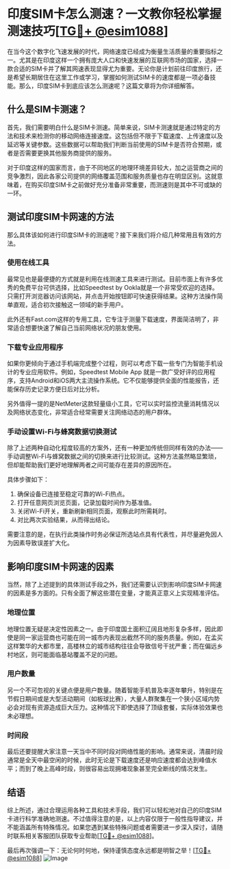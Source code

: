 # 印度SIM卡怎么测速？一文教你轻松掌握测速技巧[[TG💪+ @esim1088](https://t.me/s/esim1088)]

在当今这个数字化飞速发展的时代，网络速度已经成为衡量生活质量的重要指标之一。尤其是在印度这样一个拥有庞大人口和快速发展的互联网市场的国家，选择一款合适的SIM卡并了解其网速表现显得尤为重要。无论你是计划前往印度旅行，还是希望长期居住在这里工作或学习，掌握如何测试SIM卡的速度都是一项必备技能。那么，印度SIM卡到底应该怎么测速呢？这篇文章将为你详细解答。

## 什么是SIM卡测速？

首先，我们需要明白什么是SIM卡测速。简单来说，SIM卡测速就是通过特定的方法和技术来检测你的移动网络连接速度。这包括但不限于下载速度、上传速度以及延迟等关键参数。这些数据可以帮助我们判断当前使用的SIM卡是否符合预期，或者是否需要更换其他服务商提供的服务。

对于印度这样的国家而言，由于不同地区的地理环境差异较大，加之运营商之间的竞争激烈，因此各家公司提供的网络覆盖范围和服务质量也存在明显区别。这就意味着，在购买印度SIM卡之前做好充分准备非常重要，而测速则是其中不可或缺的一环。

## 测试印度SIM卡网速的方法

那么具体该如何进行印度SIM卡的测速呢？接下来我们将介绍几种常用且有效的方法。

### 使用在线工具

最常见也是最便捷的方式就是利用在线测速工具来进行测试。目前市面上有许多优秀的免费平台可供选择，比如Speedtest by Ookla就是一个非常受欢迎的选择。只需打开浏览器访问该网站，并点击开始按钮即可快速获得结果。这种方法操作简单直观，适合初次接触这一领域的新手用户。

此外还有Fast.com这样的专用工具，它专注于测量下载速度，界面简洁明了，非常适合想要快速了解自己当前网络状况的朋友使用。

### 下载专业应用程序

如果你更倾向于通过手机端完成整个过程，则可以考虑下载一些专门为智能手机设计的专业应用软件。例如，Speedtest Mobile App 就是一款广受好评的应用程序，支持Android和iOS两大主流操作系统。它不仅能够提供全面的性能报告，还能保存历史记录方便日后对比分析。

另外值得一提的是NetMeter这款轻量级小工具，它可以实时监控流量消耗情况以及网络状态变化，非常适合经常需要关注网络动态的用户群体。

### 手动设置Wi-Fi与蜂窝数据切换测试

除了上述两种自动化程度较高的方案外，还有一种更加传统但同样有效的办法——手动调整Wi-Fi与蜂窝数据之间的切换来进行比较测试。这种方法虽然略显繁琐，但却能帮助我们更好地理解两者之间可能存在差异的原因所在。

具体步骤如下：
1. 确保设备已连接至稳定可靠的Wi-Fi热点。
2. 打开任意网页浏览页面，记录加载时间作为基准值。
3. 关闭Wi-Fi开关，重新刷新相同页面，观察此时所需耗时。
4. 对比两次实验结果，从而得出结论。

需要注意的是，在执行此类操作时务必保证所选站点具有代表性，并尽量避免因人为因素导致误差扩大化。

## 影响印度SIM卡网速的因素

当然，除了上述提到的具体测试手段之外，我们还需要认识到影响印度SIM卡网速的因素是多方面的。只有全面了解这些潜在变量，才能真正意义上实现精准评估。

### 地理位置

地理位置无疑是决定性因素之一。由于印度国土面积辽阔且地形复杂多样，因此即使是同一家运营商也可能在同一城市内表现出截然不同的服务质量。例如，在孟买这样繁华的大都市里，高楼林立的城市结构往往会导致信号干扰严重；而在偏远乡村地区，则可能面临基站覆盖不足的问题。

### 用户数量

另一个不可忽视的关键点便是用户数量。随着智能手机普及率逐年攀升，特别是在节假日期间或是大型活动期间（如板球比赛），大量人群聚集在一个狭小区域内势必会对现有资源造成巨大压力。这种情况下即使选择了顶级套餐，实际体验效果也未必理想。

### 时间段

最后还要提醒大家注意一天当中不同时段对网络性能的影响。通常来说，清晨时段通常是全天中最空闲的时候，此时无论是下载速度还是响应速度都会达到峰值水平；而到了晚上高峰时段，则很容易出现拥堵现象甚至完全断线的情况发生。

## 结语

综上所述，通过合理运用各种工具和技术手段，我们可以轻松地对自己的印度SIM卡进行科学准确地测速。不过值得注意的是，以上内容仅限于一般性指导建议，并不能涵盖所有特殊情况。如果您遇到某些特殊问题或者需要进一步深入探讨，请随时联系相关客服团队获取专业帮助[[TG💪+ @esim1088](https://t.me/s/esim1088)]。

最后再次强调一下：无论何时何地，保持谨慎态度永远都是明智之举！[[TG💪+ @esim1088](https://t.me/s/esim1088)] ![Image](https://i.postimg.cc/4NQfJmqS/Snipaste-2025-05-13-00-14-12.png)